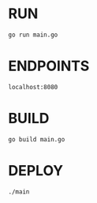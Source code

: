 # RUN
```
go run main.go
```

# ENDPOINTS
```
localhost:8080
```

# BUILD
```
go build main.go
```

# DEPLOY 
```golang
./main
```
